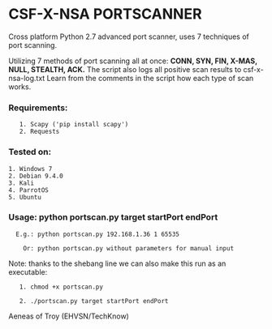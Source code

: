 # CSF-X-NSA PORTSCANNER 

Cross platform Python 2.7 advanced port scanner, uses 7 techniques of port scanning.

Utilizing 7 methods of port scanning all at once:
**CONN, SYN, FIN, X-MAS, NULL, STEALTH, ACK.**
The script also logs all positive scan results to csf-x-nsa-log.txt
Learn from the comments in the script how each type of scan works.


### Requirements: 
       1. Scapy ('pip install scapy')
       2. Requests
            
              
### Tested on: 

    1. Windows 7
    2. Debian 9.4.0
    3. Kali
    4. ParrotOS
    5. Ubuntu


### Usage: python portscan.py target startPort endPort


      E.g.: python portscan.py 192.168.1.36 1 65535
      
        Or: python portscan.py without parameters for manual input


Note: thanks to the shebang line we can also make this run as an executable: 

       1. chmod +x portscan.py
       
       2. ./portscan.py target startPort endPort

Aeneas of Troy (EHVSN/TechKnow)
